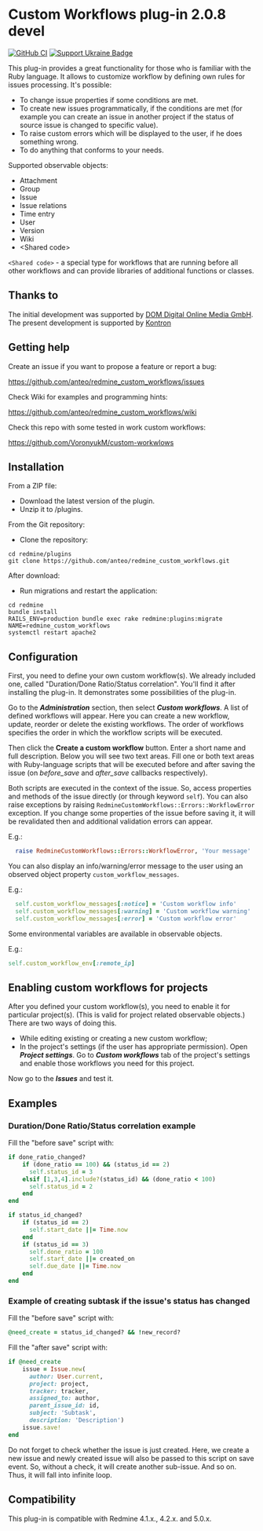 Custom Workflows plug-in 2.0.8 devel
====================================

[![GitHub CI](https://github.com/anteo/redmine_custom_workflows/actions/workflows/rubyonrails.yml/badge.svg?branch=devel)](https://github.com/anteo/redmine_custom_workflows/actions/workflows/rubyonrails.yml)
[![Support Ukraine Badge](https://bit.ly/support-ukraine-now)](https://github.com/support-ukraine/support-ukraine)

This plug-in provides a great functionality for those who is familiar with the Ruby language.
It allows to customize workflow by defining own rules for issues processing. It's possible:

* To change issue properties if some conditions are met.
* To create new issues programmatically, if the conditions are met (for example you can create an issue in another 
project if the status of source issue is changed to specific value).
* To raise custom errors which will be displayed to the user, if he does something wrong.
* To do anything that conforms to your needs.

Supported observable objects:

* Attachment
* Group
* Issue
* Issue relations
* Time entry
* User
* Version
* Wiki
* \<Shared code\>

`<Shared code>` - a special type for workflows that are running before all other workflows and can provide libraries of 
additional functions or classes.

Thanks to
---------

The initial development was supported by [DOM Digital Online Media GmbH](https://www.dom.de). The present development 
is supported by [Kontron](https://www.kontron.com)

Getting help
------------

Create an issue if you want to propose a feature or report a bug:

https://github.com/anteo/redmine_custom_workflows/issues

Check Wiki for examples and programming hints:

https://github.com/anteo/redmine_custom_workflows/wiki

Check this repo with some tested in work custom workflows:

https://github.com/VoronyukM/custom-workwlows

Installation
------------

From a ZIP file:

* Download the latest version of the plugin.
* Unzip it to /plugins.

From the Git repository:

* Clone  the repository:

```shell
cd redmine/plugins
git clone https://github.com/anteo/redmine_custom_workflows.git
```

After download:

* Run migrations and restart the application:

```shell
cd redmine
bundle install
RAILS_ENV=production bundle exec rake redmine:plugins:migrate NAME=redmine_custom_workflows
systemctl restart apache2
```

Configuration
-------------

First, you need to define your own custom workflow(s). We already included one, called "Duration/Done Ratio/Status 
correlation". You'll find it after installing the plug-in. It demonstrates some possibilities of the plug-in.

Go to the **_Administration_** section, then select **_Custom workflows_**. A list of defined workflows will appear. Here 
you can create a new workflow, update, reorder or delete the existing workflows. The order of workflows specifies the 
order in which the workflow scripts will be executed.

Then click the **Create a custom workflow** button. Enter a short name and full description. Below you will see two text 
areas. Fill one or both text areas with Ruby-language scripts that will be executed before and after saving the issue 
(on _before_save_ and _after_save_ callbacks respectively).

Both scripts are executed in the context of the issue. So, access properties and methods of the issue directly (or 
through keyword `self`). You can also raise exceptions by raising `RedmineCustomWorkflows::Errors::WorkflowError` exception. 
If you change some properties of the issue before saving it, it will be revalidated then and additional validation errors 
can appear.

E.g.:

```ruby
  raise RedmineCustomWorkflows::Errors::WorkflowError, 'Your message'
```

You can also display an info/warning/error message to the user using an observed object property `custom_workflow_messages`.

E.g.:

```ruby
  self.custom_workflow_messages[:notice] = 'Custom workflow info'
  self.custom_workflow_messages[:warning] = 'Custom workflow warning'
  self.custom_workflow_messages[:error] = 'Custom workflow error'
```

Some environmental variables are available in observable objects.

E.g.:

```ruby
self.custom_workflow_env[:remote_ip]
```

Enabling custom workflows for projects
--------------------------------------

After you defined your custom workflow(s), you need to enable it for particular project(s). (This is valid for project 
related observable objects.) There are two ways of doing 
this.
* While editing existing or creating a new custom workflow;
* In the project's settings (if the user has appropriate permission). Open **_Project settings_**. Go to 
**_Custom workflows_** tab of the project's settings and enable those workflows you need for this project.

Now go to the **_Issues_** and test it.

Examples
--------

### Duration/Done Ratio/Status correlation example

Fill the "before save" script with:

```ruby
if done_ratio_changed?
    if (done_ratio == 100) && (status_id == 2)
      self.status_id = 3
    elsif [1,3,4].include?(status_id) && (done_ratio < 100)
      self.status_id = 2
    end
end

if status_id_changed?
    if (status_id == 2)
      self.start_date ||= Time.now
    end
    if (status_id == 3)
      self.done_ratio = 100
      self.start_date ||= created_on
      self.due_date ||= Time.now
    end
end
```

### Example of creating subtask if the issue's status has changed

Fill the "before save" script with:

```ruby
@need_create = status_id_changed? && !new_record?
```

Fill the "after save" script with:

```ruby
if @need_create
    issue = Issue.new(
      author: User.current,
      project: project,
      tracker: tracker,
      assigned_to: author,
      parent_issue_id: id,
      subject: 'Subtask',
      description: 'Description')
    issue.save!
end
```

Do not forget to check whether the issue is just created. Here, we create a new issue and newly created issue will also 
be passed to this script on save event. So, without a check, it will create another sub-issue. And so on. Thus, it will 
fall into infinite loop.

Compatibility
-------------

This plug-in is compatible with Redmine 4.1.x., 4.2.x. and 5.0.x.
